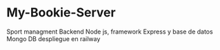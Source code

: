 # My-Bookie-Server
Sport managment Backend Node js, framework Express y base de datos Mongo DB despliegue en railway
